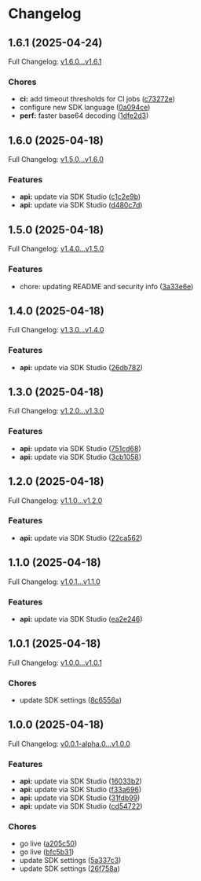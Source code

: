 # Changelog

## 1.6.1 (2025-04-24)

Full Changelog: [v1.6.0...v1.6.1](https://github.com/zebedeeio/zbd-payments-typescript-sdk/compare/v1.6.0...v1.6.1)

### Chores

* **ci:** add timeout thresholds for CI jobs ([c73272e](https://github.com/zebedeeio/zbd-payments-typescript-sdk/commit/c73272e4630f5a2303d488b6fde1f81d4b6ed188))
* configure new SDK language ([0a094ce](https://github.com/zebedeeio/zbd-payments-typescript-sdk/commit/0a094cec4e6f3c40dd400d2737a9d4bf9c839f6d))
* **perf:** faster base64 decoding ([1dfe2d3](https://github.com/zebedeeio/zbd-payments-typescript-sdk/commit/1dfe2d36ad64dfd937a35382b07d9a8c0a330056))

## 1.6.0 (2025-04-18)

Full Changelog: [v1.5.0...v1.6.0](https://github.com/zebedeeio/zbd-payments-typescript-sdk/compare/v1.5.0...v1.6.0)

### Features

* **api:** update via SDK Studio ([c1c2e9b](https://github.com/zebedeeio/zbd-payments-typescript-sdk/commit/c1c2e9b490165f0c495954770af2bd999ea57f37))
* **api:** update via SDK Studio ([d480c7d](https://github.com/zebedeeio/zbd-payments-typescript-sdk/commit/d480c7dc7fca0fe38d0f5556156af368d910598b))

## 1.5.0 (2025-04-18)

Full Changelog: [v1.4.0...v1.5.0](https://github.com/zebedeeio/zbd-payments-typescript-sdk/compare/v1.4.0...v1.5.0)

### Features

* chore: updating README and security info ([3a33e6e](https://github.com/zebedeeio/zbd-payments-typescript-sdk/commit/3a33e6e50656f322aea655071157986e86e8e8d4))

## 1.4.0 (2025-04-18)

Full Changelog: [v1.3.0...v1.4.0](https://github.com/zebedeeio/zbd-payments-typescript-sdk/compare/v1.3.0...v1.4.0)

### Features

* **api:** update via SDK Studio ([26db782](https://github.com/zebedeeio/zbd-payments-typescript-sdk/commit/26db7828fc4518a5e6da5b5e68c85fdfc2995fb0))

## 1.3.0 (2025-04-18)

Full Changelog: [v1.2.0...v1.3.0](https://github.com/zebedeeio/zbd-payments-typescript-sdk/compare/v1.2.0...v1.3.0)

### Features

* **api:** update via SDK Studio ([751cd68](https://github.com/zebedeeio/zbd-payments-typescript-sdk/commit/751cd68a9821697bfb2b00ae4b412071a837f58d))
* **api:** update via SDK Studio ([3cb1058](https://github.com/zebedeeio/zbd-payments-typescript-sdk/commit/3cb1058eb6f772a1be8c849f8ec91912a662a014))

## 1.2.0 (2025-04-18)

Full Changelog: [v1.1.0...v1.2.0](https://github.com/zebedeeio/zbd-payments-typescript-sdk/compare/v1.1.0...v1.2.0)

### Features

* **api:** update via SDK Studio ([22ca562](https://github.com/zebedeeio/zbd-payments-typescript-sdk/commit/22ca56259223be2918cb8982b3579f41cb8c6620))

## 1.1.0 (2025-04-18)

Full Changelog: [v1.0.1...v1.1.0](https://github.com/zebedeeio/zbd-payments-typescript-sdk/compare/v1.0.1...v1.1.0)

### Features

* **api:** update via SDK Studio ([ea2e246](https://github.com/zebedeeio/zbd-payments-typescript-sdk/commit/ea2e246a334ee341fa575ad123597c8100d3610f))

## 1.0.1 (2025-04-18)

Full Changelog: [v1.0.0...v1.0.1](https://github.com/zebedeeio/zbd-payments-typescript-sdk/compare/v1.0.0...v1.0.1)

### Chores

* update SDK settings ([8c6556a](https://github.com/zebedeeio/zbd-payments-typescript-sdk/commit/8c6556aec03314146a2a480926180cde67ba4d20))

## 1.0.0 (2025-04-18)

Full Changelog: [v0.0.1-alpha.0...v1.0.0](https://github.com/zebedeeio/zbd-payments-typescript-sdk/compare/v0.0.1-alpha.0...v1.0.0)

### Features

* **api:** update via SDK Studio ([16033b2](https://github.com/zebedeeio/zbd-payments-typescript-sdk/commit/16033b296244d2c039fb9874de0e7febff5b137c))
* **api:** update via SDK Studio ([f33a696](https://github.com/zebedeeio/zbd-payments-typescript-sdk/commit/f33a6969dbe7f8b244a0b70b62d00e471e3d6ebd))
* **api:** update via SDK Studio ([31fdb99](https://github.com/zebedeeio/zbd-payments-typescript-sdk/commit/31fdb999bec5f7cefcbcf38c22eba2c34daf32de))
* **api:** update via SDK Studio ([cd54722](https://github.com/zebedeeio/zbd-payments-typescript-sdk/commit/cd54722c8583522f8123a908863a6bdceb099388))


### Chores

* go live ([a205c50](https://github.com/zebedeeio/zbd-payments-typescript-sdk/commit/a205c5099fb1cdb743ebe8c4cf63fc511dd65bba))
* go live ([bfc5b31](https://github.com/zebedeeio/zbd-payments-typescript-sdk/commit/bfc5b318f1a7d913d9407fcf3b0d751d16dbc621))
* update SDK settings ([5a337c3](https://github.com/zebedeeio/zbd-payments-typescript-sdk/commit/5a337c30b271dcfb31b03e3fabcc94ce7ac30630))
* update SDK settings ([26f758a](https://github.com/zebedeeio/zbd-payments-typescript-sdk/commit/26f758aba6e2d0b665853a88edd5e440f1c9f718))
